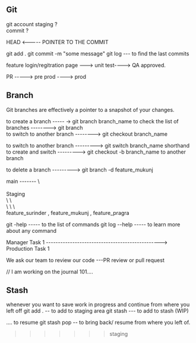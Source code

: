 ## Git 

git account 
staging ? \
commit ? 

HEAD <----- POINTER TO THE COMMIT 

git add .
git commit -m "some message"
git log  --- to find the last commits


feature login/regitration page ---> unit test----> QA approved. 

PR -----> pre prod ----> prod

## Branch
Git branches are effectively a pointer to a snapshot of your changes.

to create a branch                ----- ->  git branch branch_name
to check the list of branches     -------->  git branch   
to switch to another branch       --------> git checkout branch_name  

to switch to another branch       ---------> git switch branch_name
shorthand to create and switch    ---------> git checkout -b branch_name 
to another branch 

to delete a branch                ---------> git branch -d feature_mukunj

main -------
        \   
         \
        Staging             
            \               \                           \
             \               \                           \      
            feature_surinder   , feature_mukunj   , feature_pragra 




git -help          ----- to the list of commands 
git log --help     ----- to learn more about any command



Manager 
Task 1 ------------------------------------------------> Production 
Task 1 


We ask our team to review our code ---PR review or pull request


// I am working on the journal 101.... 

## Stash
whenever you want to save work in progress and continue from where you left off 
git add .   -- to add to staging area
git stash  --- to add to stash (WIP)

....
to resume 
git stash pop   -- to bring back/ resume from where you left of.



















>>>>>>> staging
